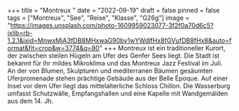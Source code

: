 +++
title = "Montreux "
date = "2022-09-19"
draft = false
pinned = false
tags = ["Montreux", "See", "Reise", "Klasse", "G26g"]
image = "https://images.unsplash.com/photo-1609959023077-3f2f0a70d6c5?ixlib=rb-1.2.1&ixid=MnwxMjA3fDB8MHxwaG90by1wYWdlfHx8fGVufDB8fHx8&auto=format&fit=crop&w=3774&q=80"
+++
Montreux ist ein traditioneller Kurort, der zwischen steilen Hügeln am Ufer des Genfer Sees liegt. Die Stadt ist bekannt für ihr mildes Mikroklima und das Montreux Jazz Festival im Juli. An der von Blumen, Skulpturen und mediterranen Bäumen gesäumten Uferpromenade stehen prächtige Gebäude aus der Belle Époque. Auf einer Insel vor dem Ufer liegt das mittelalterliche Schloss Chillon. Die Wasserburg umfasst Schutzwälle, Empfangshallen und eine Kapelle mit Wandgemälden aus dem 14. Jh.